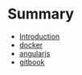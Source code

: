 # Summary

* [Introduction](README.md)
* [docker](docker.md)
* [angularjs](angularjs.md)
* [gitbook](gitbook.md)

